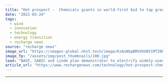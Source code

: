 ```yaml
---
title: "Hot prospect -  Chemicals giants in world-first bid to tap green power for 850-degree 'cracker furnaces'"
date: "2021-03-24"
tags: 
  - wind
  - innovation
  - technology
  - energy transition
  - recharge news
source: "recharge news"
image_url: "https://images-global.nhst.tech/image/KzAxNkpBMVdXU0V1MTZ0NnR4bk9UWU0xR05CU3dSQkdxTWN5cXg0OHBWVT0=/nhst/binary/4cd825f9482a76069f6285eaa2eb4095"
image_fp: "/assets/img/post_thumbnails/100.jpg"
lead: "BASF, SABIC and Linde plan demonstrator to electrify widely-used industry process that currently relies on fossils"
article_url: "https://www.rechargenews.com/technology/hot-prospect-chemicals-giants-in-world-first-bid-to-tap-green-power-for-850-degree-cracker-furnaces/2-1-986294"
---
```


---
